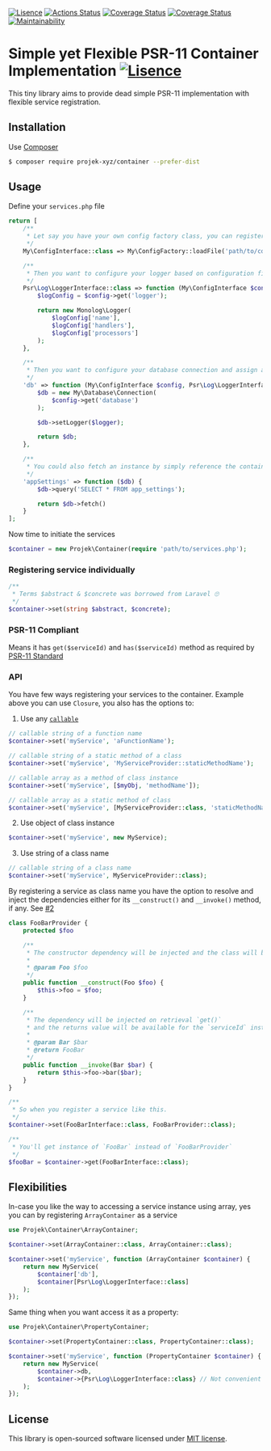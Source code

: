 [![Lisence](https://img.shields.io/packagist/l/projek-xyz/container?style=flat-square)](https://github.com/projek-xyz/slim-plates/blob/master/LICENSE.md)
[![Actions Status](https://img.shields.io/github/workflow/status/projek-xyz/container/Tests/master?style=flat-square)](https://github.com/projek-xyz/container/actions)
[![Coverage Status](https://img.shields.io/coveralls/github/projek-xyz/container/master?style=flat-square)](https://coveralls.io/github/projek-xyz/container)
[![Coverage Status](https://img.shields.io/codeclimate/coverage/projek-xyz/container?style=flat-square)](https://codeclimate.com/github/projek-xyz/container)
[![Maintainability](https://img.shields.io/codeclimate/coverage-letter/projek-xyz/container?label=maintainability&style=flat-square)](https://codeclimate.com/github/projek-xyz/container/maintainability)

# Simple yet Flexible PSR-11 Container Implementation [![Lisence](https://img.shields.io/packagist/v/projek-xyz/container?style=flat-square)](https://packagist.org/packages/projek-xyz/container)

This tiny library aims to provide dead simple PSR-11 implementation with flexible service registration.

## Installation

Use [Composer](https://getcomposer.org/)

```bash
$ composer require projek-xyz/container --prefer-dist
```

## Usage

Define your `services.php` file

```php
return [
    /**
     * Let say you have your own config factory class, you can register it as an instance of class.
     */
    My\ConfigInterface::class => My\ConfigFactory::loadFile('path/to/config.php'),

    /**
     * Then you want to configure your logger based on configuration file you already loaded. 
     */
    Psr\Log\LoggerInterface::class => function (My\ConfigInterface $config) {
        $logConfig = $config->get('logger');

        return new Monolog\Logger(
            $logConfig['name'],
            $logConfig['handlers'],
            $logConfig['processors']
        );
    },

    /**
     * Then you want to configure your database connection and assign a logger interface. 
     */
    'db' => function (My\ConfigInterface $config, Psr\Log\LoggerInterface $logger) {
        $db = new My\Database\Connection(
            $config->get('database')
        );

        $db->setLogger($logger);

        return $db;
    },

    /**
     * You could also fetch an instance by simply reference the container name to fetch its instance.
     */
    'appSettings' => function ($db) {
        $db->query('SELECT * FROM app_settings');

        return $db->fetch()
    }
];

```

Now time to initiate the services

```php
$container = new Projek\Container(require 'path/to/services.php');
```
### Registering service individually

```php
/**
 * Terms $abstract & $concrete was borrowed from Laravel 🙄
 */
$container->set(string $abstract, $concrete);
```

### PSR-11 Compliant

Means it has `get($serviceId)` and `has($serviceId)` method as required by [PSR-11 Standard](https://www.php-fig.org/psr/psr-11/)

### API

You have few ways registering your services to the container. Example above you can use `Closure`, you also has the options to:

1. Use any [`callable`](https://www.php.net/manual/en/language.types.callable.php)

```php
// callable string of a function name
$container->set('myService', 'aFunctionName');

// callable string of a static method of a class
$container->set('myService', 'MyServiceProvider::staticMethodName');

// callable array as a method of class instance
$container->set('myService', [$myObj, 'methodName']);

// callable array as a static method of class
$container->set('myService', [MyServiceProvider::class, 'staticMethodName']);
```

2. Use object of class instance

```php
$container->set('myService', new MyService);
```

3. Use string of a class name

```php
// callable string of a class name
$container->set('myService', MyServiceProvider::class);
```

By registering a service as class name you have the option to resolve and inject the dependencies either for its `__construct()` and `__invoke()` method, if any. See [#2](https://github.com/projek-xyz/container/pull/2)

```php
class FooBarProvider {
    protected $foo

    /**
     * The constructor dependency will be injected and the class will be initiated on register `set()`.
     * 
     * @param Foo $foo
     */
    public function __construct(Foo $foo) {
        $this->foo = $foo;
    }

    /**
     * The dependency will be injected on retrieval `get()`
     * and the returns value will be available for the `serviceId` instead of the class instance.
     * 
     * @param Bar $bar
     * @return FooBar
     */
    public function __invoke(Bar $bar) {
        return $this->foo->bar($bar);
    }
}

/**
 * So when you register a service like this.
 */
$container->set(FooBarInterface::class, FooBarProvider::class);

/**
 * You'll get instance of `FooBar` instead of `FooBarProvider`
 */
$fooBar = $container->get(FooBarInterface::class);
```

## Flexibilities

In-case you like the way to accessing a service instance using array, yes you can by registering `ArrayContainer` as a service

```php
use Projek\Container\ArrayContainer;

$container->set(ArrayContainer::class, ArrayContainer::class);

$container->set('myService', function (ArrayContainer $container) {
    return new MyService(
        $container['db'],
        $container[Psr\Log\LoggerInterface::class]
    );
});
```

Same thing when you want access it as a property:

```php
use Projek\Container\PropertyContainer;

$container->set(PropertyContainer::class, PropertyContainer::class);

$container->set('myService', function (PropertyContainer $container) {
    return new MyService(
        $container->db,
        $container->{Psr\Log\LoggerInterface::class} // Not convenient indeed, but yes you could 😅
    );
});
```

## License

This library is open-sourced software licensed under [MIT license](LICENSE.md).

